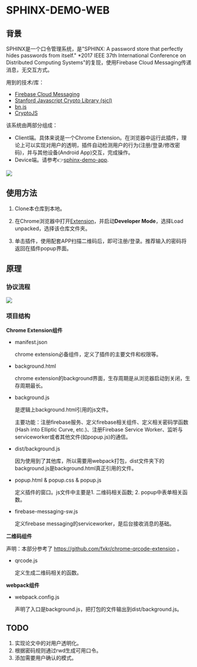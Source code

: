 # SPHINX-DEMO-WEB

## 背景

SPHINX是一个口令管理系统，是"SPHINX: A password store that perfectly hides passwords from itself." *2017 IEEE 37th International Conference on Distributed Computing Systems"的复现，使用Firebase Cloud Messaging传递消息，无交互方式。

用到的技术/库：

- [Firebase Cloud Messaging](https://firebase.google.com/)
- [Stanford Javascript Crypto Library (sjcl)]( https://github.com/bitwiseshiftleft/sjcl/ )
- [bn.js]( https://github.com/indutny/bn.js/ )
- [CryptoJS](https://github.com/brix/crypto-js)

该系统由两部分组成：

- Client端。具体来说是一个Chrome Extension。在浏览器中运行此插件，理论上可以实现对用户的透明，插件自动检测用户的行为(注册/登录/修改密码)，并与其他设备(Android App)交互，完成操作。
- Device端。请参考👉[sphinx-demo-app](https://github.com/MountainLovers/sphinx-demo-app).

![](https://github.com/MountainLovers/sphinx-demo-web/blob/master/chrome-extension/brief-protocol.png)

## 使用方法

1. Clone本仓库到本地。

2. 在Chrome浏览器中打开[Extension](chrome://extensions/)，并启动**Developer Mode**，选择Load unpacked，选择该仓库文件夹。
3. 单击插件，使用配套APP扫描二维码后，即可注册/登录。推荐输入的密码将返回在插件popup界面。

## 原理

### 协议流程

![](https://github.com/MountainLovers/sphinx-demo-web/blob/master/chrome-extension/protocol.png)

### 项目结构

**Chrome Extension组件**

- manifest.json

  chrome extension必备组件，定义了插件的主要文件和权限等。

- background.html

  chrome extension的background界面，生存周期是从浏览器启动到关闭，生存周期最长。

- background.js

  是逻辑上background.html引用的js文件。

  主要功能：注册firebase服务、定义firebase相关组件、定义相关密码学函数(Hash into Elliptic Curve, etc.)、注册Firebase Service Worker、监听与serviceworker或者其他文件(如popup.js)的通信。

- dist/background.js

  因为使用到了其他库，所以需要用webpack打包，dist文件夹下的background.js是background.html真正引用的文件。

- popup.html & popup.css & popup.js

  定义插件的窗口。js文件中主要是1. 二维码相关函数; 2. popup中表单相关函数。

- firebase-messaging-sw.js

  定义firebase messaging的serviceworker，是后台接收消息的基础。

**二维码组件**

声明：本部分参考了 https://github.com/fxkr/chrome-qrcode-extension 。

- qrcode.js

  定义生成二维码相关的函数。

**webpack组件**

- webpack.config.js

  声明了入口是background.js，把打包的文件输出到dist/background.js。

## TODO

1. 实现论文中的对用户透明化。
2. 根据密码规则通过rwd生成可用口令。
3. 添加需要用户确认的模式。
